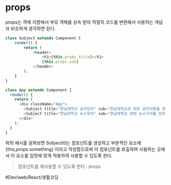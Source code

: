 # props
props는 객체 지향에서 부모 객체를 상속 받아 적절히 코드를 변환해서 사용하는 개념과 비슷하게 생각하면 된다.

```javascript
class Subject extends Component {
    render() {
        return (
            <header>
                <h1>{this.props.title}</h1>
                {this.props.sub}
            </header>
        );
    }
}

``` 
```javascript
class App extends Component {
  render() {
    return (
      <div className="App">
        <Subject title="한남대학교 공지모아" sub="한남대학교의 모든 공지사항을 한 페이지에서 확인하자~"></Subject>
        <Subject title="한남대학교 뉴스모아" sub="한남대학교 관련 뉴스기사를 모두 한눈에~"></Subject>
      </div>
    );
  }
}

```


위의 예시를 살펴보면 Subject라는 컴포넌트를 생성하고 부분적인 요소에  {this,props.something} 이라고 작성함으로써 이 컴포넌트를 호출하여 사용하는 곳에서 이 요소를 입맛에 맞게 적용하여 사용할 수 있도록 한다. 
> 컴포넌트를 재사용할 수 있도록 한다 : props  


#Dev/web/React/생활코딩